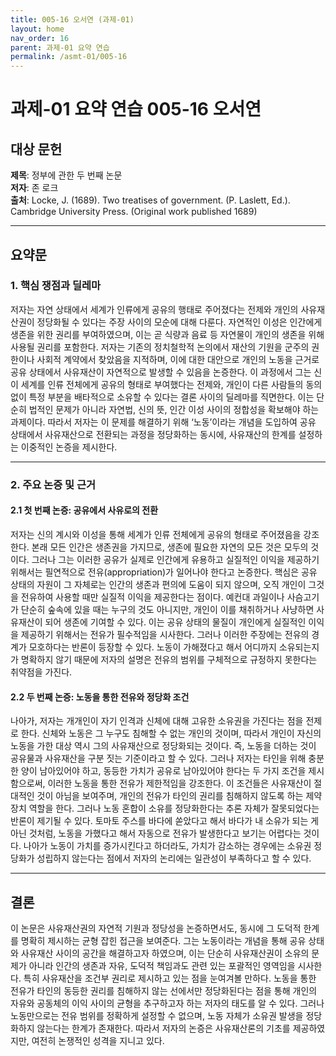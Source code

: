 ```yaml
---
title: 005-16 오서연 (과제-01)
layout: home
nav_order: 16
parent: 과제-01 요약 연습
permalink: /asmt-01/005-16
---
```


# 과제-01 요약 연습 005-16 오서연 

## 대상 문헌  
**제목**: 정부에 관한 두 번째 논문  
**저자**: 존 로크  
**출처**: Locke, J. (1689). Two treatises of government. (P. Laslett, Ed.). Cambridge University Press. (Original work published 1689) 

---

## 요약문  

### 1. 핵심 쟁점과 딜레마  
저자는 자연 상태에서 세계가 인류에게 공유의 행태로 주어졌다는 전제와 개인의 사유재산권이 정당화될 수 있다는 주장 사이의 모순에 대해 다룬다. 자연적인 이성은 인간에게 생존을 위한 권리를 부여하였으며, 이는 곧 식량과 음료 등 자연물이 개인의 생존을 위해 사용될 권리를 포함한다. 저자는 기존의 정치철학적 논의에서 재산의 기원을 군주의 권한이나 사회적 계약에서 찾았음을 지적하며, 이에 대한 대안으로 개인의 노동을 근거로 공유 상태에서 사유재산이 자연적으로 발생할 수 있음을 논증한다. 이 과정에서 그는 신이 세계를 인류 전체에게 공유의 형태로 부여했다는 전제와, 개인이 다른 사람들의 동의 없이 특정 부분을 배타적으로 소유할 수 있다는 결론 사이의 딜레마를 직면한다. 이는 단순히 법적인 문제가 아니라 자연법, 신의 뜻, 인간 이성 사이의 정합성을 확보해야 하는 과제이다. 따라서 저자는 이 문제를 해결하기 위해 ‘노동’이라는 개념을 도입하여 공유 상태에서 사유재산으로 전환되는 과정을 정당화하는 동시에, 사유재산의 한계를 설정하는 이중적인 논증을 제시한다. 

---

### 2. 주요 논증 및 근거  

#### 2.1 첫 번째 논증: 공유에서 사유로의 전환   
저자는 신의 계시와 이성을 통해 세계가 인류 전체에게 공유의 형태로 주어졌음을 강조한다. 본래 모든 인간은 생존권을 가지므로, 생존에 필요한 자연의 모든 것은 모두의 것이다. 그러나 그는 이러한 공유가 실제로 인간에게 유용하고 실질적인 이익을 제공하기 위해서는 필연적으로 전유(appropriation)가 일어나야 한다고 논증한다. 핵심은 공유 상태의 자원이 그 자체로는 인간의 생존과 편의에 도움이 되지 않으며, 오직 개인이 그것을 전유하여 사용할 때만 실질적 이익을 제공한다는 점이다. 예컨대 과일이나 사슴고기가 단순히 숲속에 있을 때는 누구의 것도 아니지만, 개인이 이를 채취하거나 사냥하면 사유재산이 되어 생존에 기여할 수 있다. 이는 공유 상태의 물질이 개인에게 실질적인 이익을 제공하기 위해서는 전유가 필수적임을 시사한다. 그러나 이러한 주장에는 전유의 경계가 모호하다는 반론이 등장할 수 있다. 노동이 가해졌다고 해서 어디까지 소유되는지가 명확하지 않기 때문에 저자의 설명은 전유의 범위를 구체적으로 규정하지 못한다는 취약점을 가진다. 

#### 2.2 두 번째 논증: 노동을 통한 전유와 정당화 조건
나아가, 저자는 개개인이 자기 인격과 신체에 대해 고유한 소유권을 가진다는 점을 전제로 한다. 신체와 노동은 그 누구도 침해할 수 없는 개인의 것이며, 따라서 개인이 자신의 노동을 가한 대상 역시 그의 사유재산으로 정당화되는 것이다. 즉, 노동을 더하는 것이 공유물과 사유재산을 구분 짓는 기준이라고 할 수 있다. 그러나 저자는 타인을 위해 충분한 양이 남아있어야 하고, 동등한 가치가 공유로 남아있어야 한다는 두 가지 조건을 제시함으로써, 이러한 노동을 통한 전유가 제한적임을 강조한다. 이 조건들은 사유재산이 절대적인 것이 아님을 보여주며, 개인의 전유가 타인의 권리를 침해하지 않도록 하는 제약 장치 역할을 한다. 그러나 노동 혼합이 소유를 정당화한다는 추론 자체가 잘못되었다는 반론이 제기될 수 있다. 토마토 주스를 바다에 쏟았다고 해서 바다가 내 소유가 되는 게 아닌 것처럼, 노동을 가했다고 해서 자동으로 전유가 발생한다고 보기는 어렵다는 것이다. 나아가 노동이 가치를 증가시킨다고 하더라도, 가치가 감소하는 경우에는 소유권 정당화가 성립하지 않는다는 점에서 저자의 논리에는 일관성이 부족하다고 할 수 있다. 

---

## 결론  
이 논문은 사유재산권의 자연적 기원과 정당성을 논증하면서도, 동시에 그 도덕적 한계를 명확히 제시하는 균형 잡힌 접근을 보여준다. 그는 노동이라는 개념을 통해 공유 상태와 사유재산 사이의 공간을 해결하고자 하였으며, 이는 단순히 사유재산권이 소유의 문제가 아니라 인간의 생존과 자유, 도덕적 책임과도 관련 있는 포괄적인 영역임을 시사한다. 특히 사유재산을 조건부 권리로 제시하고 있는 점을 눈여겨볼 만하다. 노동을 통한 전유가 타인의 동등한 권리를 침해하지 않는 선에서만 정당화된다는 점을 통해 개인의 자유와 공동체의 이익 사이의 균형을 추구하고자 하는 저자의 태도를 알 수 있다. 그러나 노동만으로는 전유 범위를 정확하게 설정할 수 없으며, 노동 자체가 소유권 발생을 정당화하지 않는다는 한계가 존재한다. 따라서 저자의 논증은 사유재산론의 기초를 제공하였지만, 여전히 논쟁적인 성격을 지니고 있다. 